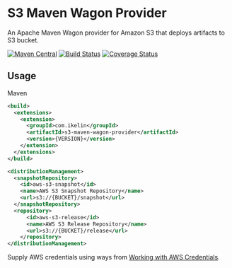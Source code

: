 # S3 Maven Wagon Provider

An Apache Maven Wagon provider for Amazon S3 that deploys artifacts to S3 bucket.

[![Maven Central](https://maven-badges.herokuapp.com/maven-central/com.ikelin/s3-maven-wagon-provider/badge.svg)](https://maven-badges.herokuapp.com/maven-central/com.ikelin/s3-maven-wagon-provider)
[![Build Status](https://travis-ci.org/ikelin/s3-maven-wagon-provider.svg?branch=master)](https://travis-ci.org/ikelin/s3-maven-wagon-provider)
[![Coverage Status](https://coveralls.io/repos/github/ikelin/s3-maven-wagon-provider/badge.svg?branch=master)](https://coveralls.io/github/ikelin/s3-maven-wagon-provider?branch=master)

## Usage

Maven

```xml
<build>
  <extensions>
    <extension>
      <groupId>com.ikelin</groupId>
      <artifactId>s3-maven-wagon-provider</artifactId>
      <version>{VERSION}</version>
    </extension>
  </extensions>
</build>

<distributionManagement>
  <snapshotRepository>
    <id>aws-s3-snapshot</id>
    <name>AWS S3 Snapshot Repository</name>
    <url>s3://{BUCKET}/snapshot</url>
  </snapshotRepository>
  <repository>
      <id>aws-s3-release</id>
      <name>AWS S3 Release Repository</name>
      <url>s3://{BUCKET}/release</url>
    </repository>
</distributionManagement>

```

Supply AWS credentials using ways from [Working with AWS Credentials](https://docs.aws.amazon.com/sdk-for-java/v1/developer-guide/credentials.html).
